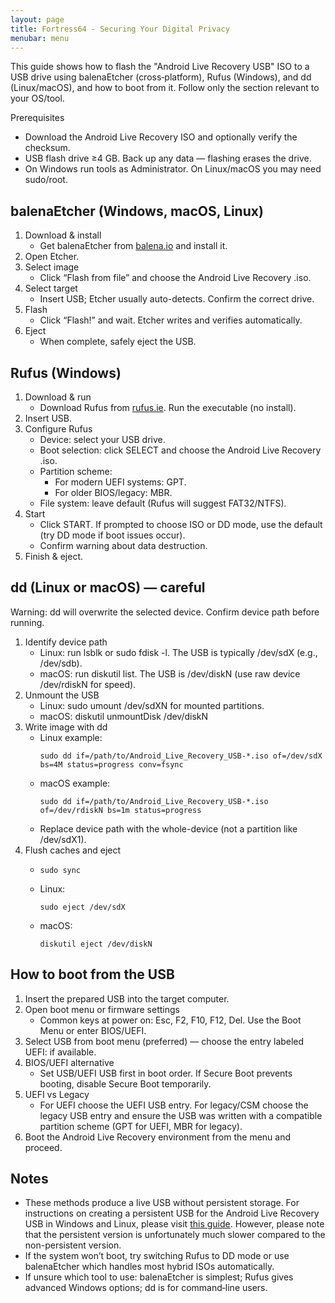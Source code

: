 ```yaml
---
layout: page
title: Fortress64 - Securing Your Digital Privacy
menubar: menu
---
```

This guide shows how to flash the "Android Live Recovery USB" ISO to a USB drive using balenaEtcher (cross‑platform), Rufus (Windows), and dd (Linux/macOS), and how to boot from it. Follow only the section relevant to your OS/tool.

Prerequisites
- Download the Android Live Recovery ISO and optionally verify the checksum.
- USB flash drive ≥4 GB. Back up any data — flashing erases the drive.
- On Windows run tools as Administrator. On Linux/macOS you may need sudo/root.

## balenaEtcher (Windows, macOS, Linux)
1. Download & install  
   - Get balenaEtcher from [balena.io](https://etcher.balena.io/) and install it.
2. Open Etcher.
3. Select image  
   - Click “Flash from file” and choose the Android Live Recovery .iso.
4. Select target  
   - Insert USB; Etcher usually auto-detects. Confirm the correct drive.
5. Flash  
   - Click “Flash!” and wait. Etcher writes and verifies automatically.
6. Eject  
   - When complete, safely eject the USB.

## Rufus (Windows)
1. Download & run  
   - Download Rufus from [rufus.ie](https://rufus.ie/en/). Run the executable (no install).
2. Insert USB.
3. Configure Rufus  
   - Device: select your USB drive.  
   - Boot selection: click SELECT and choose the Android Live Recovery .iso.  
   - Partition scheme:  
     - For modern UEFI systems: GPT.  
     - For older BIOS/legacy: MBR.  
   - File system: leave default (Rufus will suggest FAT32/NTFS).  
4. Start  
   - Click START. If prompted to choose ISO or DD mode, use the default (try DD mode if boot issues occur).  
   - Confirm warning about data destruction.
5. Finish & eject.

## dd (Linux or macOS) — careful
Warning: dd will overwrite the selected device. Confirm device path before running.

1. Identify device path  
   - Linux: run lsblk or sudo fdisk -l. The USB is typically /dev/sdX (e.g., /dev/sdb).  
   - macOS: run diskutil list. The USB is /dev/diskN (use raw device /dev/rdiskN for speed).
2. Unmount the USB  
   - Linux: sudo umount /dev/sdXN for mounted partitions.  
   - macOS: diskutil unmountDisk /dev/diskN
3. Write image with dd  
   - Linux example:
     ```
     sudo dd if=/path/to/Android_Live_Recovery_USB-*.iso of=/dev/sdX bs=4M status=progress conv=fsync
     ```
   - macOS example:
     ```
     sudo dd if=/path/to/Android_Live_Recovery_USB-*.iso of=/dev/rdiskN bs=1m status=progress
     ```
   - Replace device path with the whole-device (not a partition like /dev/sdX1).
4. Flush caches and eject  
   - ```
     sudo sync
     ```
   - Linux:
     ```
     sudo eject /dev/sdX
     ```
   - macOS:
     ```
     diskutil eject /dev/diskN
     ```

## How to boot from the USB
1. Insert the prepared USB into the target computer.
2. Open boot menu or firmware settings  
   - Common keys at power on: Esc, F2, F10, F12, Del. Use the Boot Menu or enter BIOS/UEFI.
3. Select USB from boot menu (preferred) — choose the entry labeled UEFI: <USB name> if available.
4. BIOS/UEFI alternative  
   - Set USB/UEFI USB first in boot order. If Secure Boot prevents booting, disable Secure Boot temporarily.
5. UEFI vs Legacy  
   - For UEFI choose the UEFI USB entry. For legacy/CSM choose the legacy USB entry and ensure the USB was written with a compatible partition scheme (GPT for UEFI, MBR for legacy).
6. Boot the Android Live Recovery environment from the menu and proceed.

## Notes
- These methods produce a live USB without persistent storage. For instructions on creating a persistent USB for the Android Live Recovery USB in Windows and Linux, please visit [this guide](https://itsfoss.com/ubuntu-persistent-live-usb/). However, please note that the persistent version is unfortunately much slower compared to the non-persistent version.
- If the system won’t boot, try switching Rufus to DD mode or use balenaEtcher which handles most hybrid ISOs automatically.  
- If unsure which tool to use: balenaEtcher is simplest; Rufus gives advanced Windows options; dd is for command‑line users.

